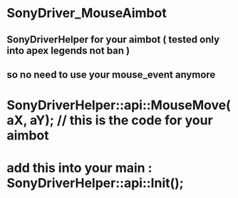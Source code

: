 # SonyDriver_MouseAimbot
## SonyDriverHelper for your aimbot ( tested only into apex legends not ban )
## so no need to use your mouse_event anymore

# SonyDriverHelper::api::MouseMove(aX, aY); // this is the code for your aimbot
# add this into your main : SonyDriverHelper::api::Init();
